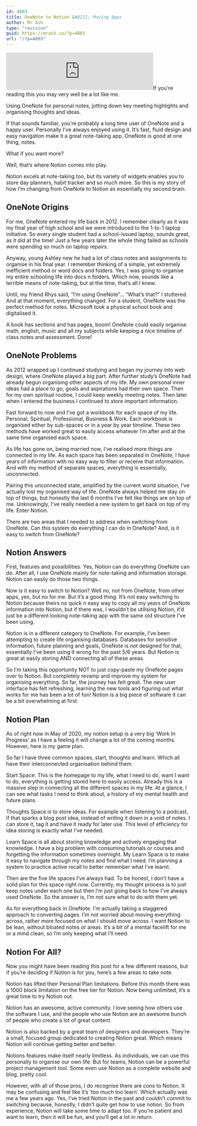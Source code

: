 ```yaml
---
id: 4803
title: OneNote to Notion &#8211; Moving Apps
author: Mr Ash
type: "revision"
guid: https://mrash.co/?p=4803
url: "/?p=4803"
---
```


<iframe frameborder="0" height="102px" loading="lazy" scrolling="no" src="https://anchor.fm/mrashleyball/embed/episodes/OneNote-To-Notion--Moving-Apps-e16k1u2" width="400px"></iframe>If you’re reading this you may very well be a lot like me.

Using OneNote for personal notes, jotting down key meeting highlights and organising thoughts and ideas.

If that sounds familiar, you’re probably a long time user of OneNote and a happy user. Personally I’ve always enjoyed using it. It’s fast, fluid design and easy navigation make it a great note-taking app. OneNote is good at one thing, notes.

What if you want more?

Well, that’s where Notion comes into play.

Notion excels at note-taking too, but its variety of widgets enables you to store day planners, habit tracker and so much more. So this is my story of how I’m changing from OneNote to Notion as essentially my second brain.

## OneNote Origins

For me, OneNote entered my life back in 2012. I remember clearly as it was my final year of high school and we were introduced to the 1-to-1 laptop initiative. So every single student had a school-issued laptop, sounds great, as it did at the time! Just a few years later the whole thing failed as schools were spending so much on laptop repairs.

Anyway, young Ashley new he had a lot of class notes and assignments to organise in his final year. I remember thinking of a simple, yet extremely inefficient method or word docs and folders. Yes, I was going to organise my entire schooling life into docs n folders. Which now, sounds like a terrible means of note-taking, but at the time, that’s all I knew.

Until, my friend Rhys said, “I’m using OneNote”… “What’s that?” I stuttered. And at that moment, everything changed. For a student, OneNote was the perfect method for notes. Microsoft took a physical school book and digitalised it.

A book has sections and has pages, boom! OneNote could easily organise math, english, music and all my subjects while keeping a nice timeline of class notes and assessment. Done!

## OneNote Problems

As 2012 wrapped up I continued studying and began my journey into web design, where OneNote played a big part. After further study’s OneNote had already begun organising other aspects of my life. My own personal inner ideas had a place to go, goals and aspirations had their own space. Then for my own spiritual routine, I could keep weekly meeting notes. Then later when I entered the business I continued to store important information.

Fast forward to now and I’ve got a workbook for each space of my life. Personal, Spiritual, Professional, Business &amp; Work. Each workbook is organised either by sub-spaces or in a year by year timeline. These two methods have worked great to easily access whatever I’m after and at the same time organised each space.

As life has gone on, being married now, I’ve realised more things are connected in my life. As each space has been separated in OneNote, I have years of information with no easy way to filter or receive that information. And with my method of separate spaces, everything is essentially, unconnected.

Pairing this unconnected state, amplified by the current world situation, I’ve actually lost my organised way of life. OneNote always helped me stay on top of things, but honestly the last 6 months I’ve felt like things are on top of me. Unknowingly, I’ve really needed a new system to get back on top of my life. Enter Notion.

There are two areas that I needed to address when switching from OneNote. Can this system do everything I can do in OneNote? And, is it easy to switch from OneNote?

## Notion Answers

First, features and possibilities. Yes, Notion can do everything OneNote can do. After all, I use OneNote mainly for note-taking and information storage. Notion can easily do those two things.

Now is it easy to switch to Notion? Well no, not from OneNote, from other apps, yes, but no for me. But it’s a good thing. It’s not easy switching to Notion because theirs no quick n easy way to copy all my years of OneNote information into Notion, but if there was, I wouldn’t be utilising Notion, it’d just be a different looking note-taking app with the same old structure I’ve been using.

Notion is in a different category to OneNote. For example, I’ve been attempting to create life organising databases. Databases for sensitive information, future planning and goals, OneNote is not designed for that, essentially I’ve been using it wrong for the past 5/6 years. But Notion is great at easily storing AND connecting all of these areas.

So I’m taking this opportunity NOT to just copy-paste my OneNote pages over to Notion. But completely revamp and improve my system for organising everything. So far, the journey has felt great. The new user interface has felt refreshing, learning the new tools and figuring out what works for me has been a lot of fun! Notion is a big piece of software it can be a bit overwhelming at first.

## Notion Plan

As of right now in May of 2020, my notion setup is a very big ‘Work In Progress’ as I have a feeling it will change a lot of the coming months. However, here is my game plan.

So far I have three common spaces, start, thoughts and learn. Which all have their interconnected organisation behind them.

Start Space: This is the homepage to my life, what I need to do, want I want to do, everything is getting stored here to easily access. Already this is a massive step in connecting all the different spaces in my life. At a glance, I can see what tasks I need to think about, a history of my mental health and future plans.

Thoughts Space is to store ideas. For example when listening to a podcast, if that sparks a blog post idea, instead of writing it down in a void of notes. I can store it, tag it and have it ready for later use. This level of efficiency for idea storing is exactly what I’ve needed.

Learn Space is all about storing knowledge and actively engaging that knowledge. I have a big problem with consuming tutorials or courses and forgetting the information sometimes overnight. My Learn Space is to make it easy to navigate through my notes and find what I need. I’m planning a system to practice active recall to better remember what I’ve learnt.

Then are the five life spaces I’ve always had. To be honest, I don’t have a solid plan for this space right now. Currently, my thought process is to just keep notes under each one but then I’m just going back to how I’ve always used OneNote. So the answer is, I’m not sure what to do with them yet.

As for everything back in OneNote. I’m actually taking a staggered approach to converting pages. I’m not worried about moving everything across, rather more focused on what I should move across. I want Notion to be lean, without bloated notes or areas. It’s a bit of a mental facelift for me or a mind clean, so I’m only keeping what I’ll need.

## Notion For All?

Now you might have been reading this post for a few different reasons, but if you’re deciding if Notion is for you, here’s a few areas to take note.

Notion has lifted their Personal Plan limitations. Before this month there was a 1000 block limitation on the free tier for Notion. Now being unlimited, it’s a great time to try Notion out.

Notion has an awesome, active community. I love seeing how others use the software I use, and the people who use Notion are an awesome bunch of people who create a lot of great content.

Notion is also backed by a great team of designers and developers. They’re a small, focused group dedicated to creating Notion great. Which means Notion will continue getting better and better.

Notions features make itself nearly limitless. As individuals, we can use this personally to organise our own life. But for teams, Notion can be a powerful project management tool. Some even use Notion as a complete website and blog, pretty cool.

However, with all of those pros, I do recognise there are cons to Notion. It may be confusing and feel like it’s ‘too much too learn’. Which actually was me a few years ago. Yes, I’ve tried Notion in the past and couldn’t commit to switching because, honestly, I didn’t quite get how to use notion. So from experience, Notion will take some time to adapt too. If you’re patient and want to learn, then it will be fun, and you’ll get a lot in return.